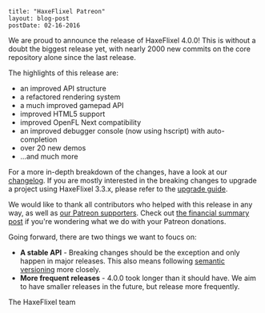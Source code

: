 ```
title: "HaxeFlixel Patreon"
layout: blog-post
postDate: 02-16-2016
```

We are proud to announce the release of HaxeFlixel 4.0.0! This is without a doubt the biggest release yet, with nearly 2000 new commits on the core repository alone since the last release.

The highlights of this release are:

* an improved API structure
* a refactored rendering system
* a much improved gamepad API
* improved HTML5 support
* improved OpenFL Next compatibility
* an improved debugger console (now using hscript) with auto-completion
* over 20 new demos
* ...and much more

For a more in-depth breakdown of the changes, have a look at our [changelog](https://github.com/HaxeFlixel/flixel/blob/master/CHANGELOG.md). If you are mostly interested in the breaking changes to upgrade a project using HaxeFlixel 3.3.x, please refer to the [upgrade guide](http://haxeflixel.com/documentation/upgrade-guide-4-0-0/).

We would like to thank all contributors who helped with this release in any way, as well as [our Patreon supporters](https://www.patreon.com/user?u=94916&ty=p). Check out [the financial summary post](https://www.patreon.com/posts/4421829) if you're wondering what we do with your Patreon donations.

Going forward, there are two things we want to foucs on:
	
* **A stable API** - Breaking changes should be the exception and only happen in major releases. This also means following [semantic versioning](http://semver.org/) more closely.
* **More frequent releases** - 4.0.0 took longer than it should have. We aim to have smaller releases in the future, but release more frequently.

The HaxeFlixel team